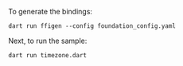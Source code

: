 To generate the bindings:
```
dart run ffigen --config foundation_config.yaml
```

Next, to run the sample:
```
dart run timezone.dart
```


